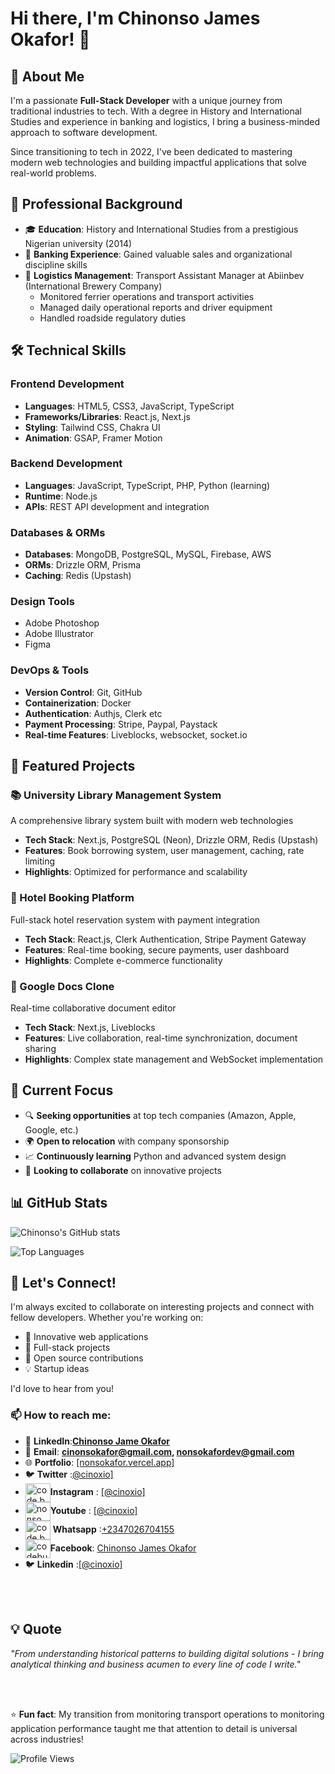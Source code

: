 # Hi there, I'm Chinonso James Okafor! 👋

## 🚀 About Me

I'm a passionate **Full-Stack Developer** with a unique journey from traditional industries to tech. With a degree in History and International Studies and experience in banking and logistics, I bring a business-minded approach to software development.

Since transitioning to tech in 2022, I've been dedicated to mastering modern web technologies and building impactful applications that solve real-world problems.

## 💼 Professional Background

- 🎓 **Education**: History and International Studies from a prestigious Nigerian university (2014)
- 🏦 **Banking Experience**: Gained valuable sales and organizational discipline skills
- 🚛 **Logistics Management**: Transport Assistant Manager at Abiinbev (International Brewery Company)
  - Monitored ferrier operations and transport activities
  - Managed daily operational reports and driver equipment
  - Handled roadside regulatory duties

## 🛠️ Technical Skills

### Frontend Development
- **Languages**: HTML5, CSS3, JavaScript, TypeScript
- **Frameworks/Libraries**: React.js, Next.js
- **Styling**: Tailwind CSS, Chakra UI
- **Animation**: GSAP, Framer Motion

### Backend Development
- **Languages**: JavaScript, TypeScript, PHP, Python (learning)
- **Runtime**: Node.js
- **APIs**: REST API development and integration


### Databases & ORMs
- **Databases**: MongoDB, PostgreSQL, MySQL, Firebase, AWS
- **ORMs**: Drizzle ORM, Prisma
- **Caching**: Redis (Upstash)

### Design Tools
- Adobe Photoshop
- Adobe Illustrator  
- Figma

### DevOps & Tools
- **Version Control**: Git, GitHub
- **Containerization**: Docker
- **Authentication**: Authjs, Clerk etc
- **Payment Processing**: Stripe, Paypal, Paystack
- **Real-time Features**: Liveblocks, websocket, socket.io

## 🌟 Featured Projects

### 📚 University Library Management System
A comprehensive library system built with modern web technologies
- **Tech Stack**: Next.js, PostgreSQL (Neon), Drizzle ORM, Redis (Upstash)
- **Features**: Book borrowing system, user management, caching, rate limiting
- **Highlights**: Optimized for performance and scalability

### 🏨 Hotel Booking Platform
Full-stack hotel reservation system with payment integration
- **Tech Stack**: React.js, Clerk Authentication, Stripe Payment Gateway
- **Features**: Real-time booking, secure payments, user dashboard
- **Highlights**: Complete e-commerce functionality

### 📝 Google Docs Clone
Real-time collaborative document editor
- **Tech Stack**: Next.js, Liveblocks
- **Features**: Live collaboration, real-time synchronization, document sharing
- **Highlights**: Complex state management and WebSocket implementation

## 🎯 Current Focus

- 🔍 **Seeking opportunities** at top tech companies (Amazon, Apple, Google, etc.)
- 🌍 **Open to relocation** with company sponsorship
- 📈 **Continuously learning** Python and advanced system design
- 🤝 **Looking to collaborate** on innovative projects

## 📊 GitHub Stats

![Chinonso's GitHub stats](https://github-readme-stats.vercel.app/api?username=cinoxio&show_icons=true&theme=radical)

![Top Languages](https://github-readme-stats.vercel.app/api/top-langs/?username=cinoxio&layout=compact&theme=radical)

## 🤝 Let's Connect!

I'm always excited to collaborate on interesting projects and connect with fellow developers. Whether you're working on:

- 🚀 Innovative web applications
- 📱 Full-stack projects  
- 🔧 Open source contributions
- 💡 Startup ideas

I'd love to hear from you!

### 📫 How to reach me:
- 💼 **LinkedIn**:<a href="https://www.linkedin.com/in/cinoxio" target="blank">**Chinonso Jame Okafor**</a>
- 📧 **Email**: <a href="mailto:cinonsokafor@gmail.com">**cinonsokafor@gmail.com, nonsokafordev@gmail.com**</a>
- 🌐 **Portfolio**: <a href="https://www.nonsokafor.vercel.app" target="blank" rel="nofollow">[nonsokafor.vercel.app]</a>
- 🐦 **Twitter** :<a href="https://twitter.com/cinoxio" target="blank" rel="nofollow">@cinoxio]</a>
- <img align="center" src="https://github.com/rahuldkjain/github-profile-readme-generator/blob/master/src/images/icons/Social/instagram.svg" alt="code.bucks" height="30" width="40" />**Instagram** : <a href="https://instagram.com/cinoxio" target="blank" rel="nofollow">[@cinoxio]</a>
- <img align="center" src="https://github.com/rahuldkjain/github-profile-readme-generator/blob/master/src/images/icons/Social/youtube.svg" alt="nonso" height="30" width="40" />**Youtube** : <a href="https://www.youtube.com/c/cinoxio" target="blank" rel="nofollow">[@cinoxio]</a>
- <img align="center" src="https://github.com/rahuldkjain/github-profile-readme-generator/blob/master/src/images/icons/Social/whatsapp.svg" alt="code.bucks" height="30" width="40" /> **Whatsapp** :<a href="https://wa.me/+2347026704155">+2347026704155</a>
- <img align="center" src="https://github.com/rahuldkjain/github-profile-readme-generator/blob/master/src/images/icons/Social/facebook.svg" alt="codebucks27" height="30" width="40" />**Facebook**: <a href="https://fb.com/chinonso-okafor" target="blank" rel="nofollow">Chinonso James Okafor</a>
- 🐦 **Linkedin** :<a href="https://www.linkedin.com/in/cinoxio" target="blank" rel="nofollow">[@cinoxio]</a>


</br>

</br>


## 💡 Quote

*"From understanding historical patterns to building digital solutions - I bring analytical thinking and business acumen to every line of code I write."*

</br>
</br>

⭐️ **Fun fact**: My transition from monitoring transport operations to monitoring application performance taught me that attention to detail is universal across industries!

![Profile Views](https://komarev.com/ghpvc/?username=cinoxio&color=brightgreen)
